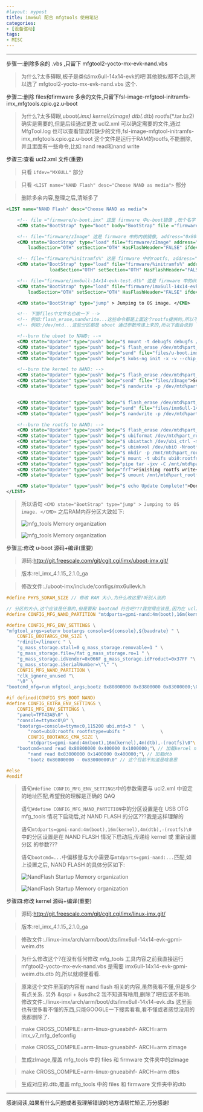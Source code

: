 ```yaml
---
#layout: mypost
title: imx6ul 配合 mfgtools 使用笔记
categories:
- [设备驱动]
tags:
- MISC
---
```


---
步骤一:删除多余的 .vbs ,只留下 mfgtool2-yocto-mx-evk-nand.vbs
> 为什么?太多碍眼,板子是类似imx6ull-14x14-evk的吧!其他貌似都不合适,所以选了 mfgtool2-yocto-mx-evk-nand.vbs 这个.

步骤二:删除 files和firmware 多余的文件,只留下fsl-image-mfgtool-initramfs-imx_mfgtools.cpio.gz.u-boot
> 为什么?太多碍眼,uboot(*.imx) kernel(zImage) dtb(*.dtb) rootfs(*.tar.bz2)确实是需要的,但是后续通过更改 ucl2.xml 可以确定需要的文件,通过 MfgTool.log 也可以查看错误和缺少的文件,fsl-image-mfgtool-initramfs-imx_mfgtools.cpio.gz.u-boot 这个文件是运行于RAM的rootfs,不能删除,并且里面有一些命令,比如:nand read和nand write

步骤三:查看 ucl2.xml 文件(重要)
> 只看 `ifdev="MX6ULL"` 部分

> 只看 ``<LIST name="NAND Flash" desc="Choose NAND as media">`` 部分

> 删除多余内容,整理之后,清晰多了

```xml
<LIST name="NAND Flash" desc="Choose NAND as media">

    <!-- file ="firmware/u-boot.imx" 这是 firmware 中u-boot镜像 ,改个名字 u-boot.imx,方便直接替换u-boot不要再次改名了 -->
	<CMD state="BootStrap" type="boot" body="BootStrap" file ="firmware/u-boot.imx" ifdev="MX6ULL">Loading U-boot</CMD>

    <!-- file="firmware/zImage" 这是 firmware 中的内核镜像, address="0x80800000" 中这个 "0x80800000" 是位于RAM中的地址 -->
	<CMD state="BootStrap" type="load" file="firmware/zImage" address="0x80800000"
		loadSection="OTH" setSection="OTH" HasFlashHeader="FALSE" ifdev="MX6SL MX6SX MX7D MX6UL MX6ULL">Loading Kernel.</CMD>

    <!-- file="firmware/%initramfs%" 这是 firmware 中的rootfs, address="0x83800000" 中这个 "0x83800000" 是位于RAM中的地址 -->
	<CMD state="BootStrap" type="load" file="firmware/%initramfs%" address="0x83800000"
				loadSection="OTH" setSection="OTH" HasFlashHeader="FALSE" ifdev="MX6SL MX6SX MX7D MX6UL MX6ULL">Loading Initramfs.</CMD>

    <!-- file="firmware/imx6ull-14x14-evk-test.dtb" 这是 firmware 中的dtb, 改个名字 imx6ull-14x14-evk-test.dtb, address="0x83000000" 中这个 "0x83000000" 是位于RAM中的地址 -->
	<CMD state="BootStrap" type="load" file="firmware/imx6ull-14x14-evk-test.dtb" address="0x83000000"
		loadSection="OTH" setSection="OTH" HasFlashHeader="FALSE" ifdev="MX6ULL">Loading device tree.</CMD>

	<CMD state="BootStrap" type="jump" > Jumping to OS image. </CMD>

	<!-- 下面files中文件名也改一下 -->
	<!-- 例如:flash_erase,nandwrite...这些命令都是上面这个rootfs提供的,所以不能删除原始的rootfs(即:fsl-image-mfgtool-initramfs-imx_mfgtools.cpio.gz.u-boot) -->
	<!-- 例如:/dev/mtd...这些分区都是 uboot 通过参数传递上来的,所以下面会说到 `bootcmd_mfg` 这个参数传递的分区信息要与 `mtdparts` 匹配,至少我是这样理解的 -->

	<!--burn the uboot to NAND: -->
	<CMD state="Updater" type="push" body="$ mount -t debugfs debugfs /sys/kernel/debug">Mounting debugfs</CMD>
	<CMD state="Updater" type="push" body="$ flash_erase /dev/mtd%part_uboot% 0 0">Erasing Boot partition</CMD>
	<CMD state="Updater" type="push" body="send" file="files/u-boot.imx" ifdev="MX6ULL">Sending u-boot.bin</CMD>
	<CMD state="Updater" type="push" body="$ kobs-ng init -x -v --chip_0_device_path=/dev/mtd%part_uboot% $FILE">Flashing Bootloader</CMD>

	<!--burn the kernel to NAND: -->
	<CMD state="Updater" type="push" body="$ flash_erase /dev/mtd%part_kernel% 0 0">Erasing Kernel partition</CMD>
	<CMD state="Updater" type="push" body="send" file="files/zImage">Sending kernel zImage</CMD>
	<CMD state="Updater" type="push" body="$ nandwrite -p /dev/mtd%part_kernel% -p $FILE">Flashing Kernel</CMD>


	<CMD state="Updater" type="push" body="$ flash_erase /dev/mtd%part_dtb% 0 0">Erasing dtb partition</CMD>
	<CMD state="Updater" type="push" body="send" file="files/imx6ull-14x14-evk-test.dtb" ifdev="MX6ULL">Sending Device Tree file</CMD>
	<CMD state="Updater" type="push" body="$ nandwrite -p /dev/mtd%part_dtb% -p $FILE">Flashing dtb</CMD>

	<!--burn the rootfs to NAND: -->
	<CMD state="Updater" type="push" body="$ flash_erase /dev/mtd%part_rootfs% 0 0">Erasing rootfs partition</CMD>
	<CMD state="Updater" type="push" body="$ ubiformat /dev/mtd%part_rootfs%"/>
	<CMD state="Updater" type="push" body="$ ubiattach /dev/ubi_ctrl -m %part_rootfs%">Attaching UBI partition</CMD>
	<CMD state="Updater" type="push" body="$ ubimkvol /dev/ubi0 -Nrootfs -m"/>
	<CMD state="Updater" type="push" body="$ mkdir -p /mnt/mtd%part_rootfs%"/>
	<CMD state="Updater" type="push" body="$ mount -t ubifs ubi0:rootfs /mnt/mtd%part_rootfs%"/>
	<CMD state="Updater" type="push" body="pipe tar -jxv -C /mnt/mtd%part_rootfs%" file="files/rootfs.tar.bz2" ifdev="MX6UL MX7D MX6ULL">Sending and writting rootfs</CMD>
	<CMD state="Updater" type="push" body="frf">Finishing rootfs write</CMD>
	<CMD state="Updater" type="push" body="$ umount /mnt/mtd%part_rootfs%">Unmounting rootfs partition</CMD>

	<CMD state="Updater" type="push" body="$ echo Update Complete!">Done</CMD>
</LIST>
```
> 所以语句 `<CMD state="BootStrap" type="jump" > Jumping to OS image. </CMD>` 之后RAM内存分区大致如下:
>
> ![mfg_tools Memory organization](../posts/2019/10/09/MX6ULL-Nand-Flash-MFGTools2.png)
>
> ![mfg_tools Memory organization](MX6ULL-Nand-Flash-MFGTools2.png)

步骤三:修改 u-boot 源码+编译(重要)
> 源码:http://git.freescale.com/git/cgit.cgi/imx/uboot-imx.git/

> 版本:rel_imx_4.1.15_2.1.0_ga

> 修改文件:./uboot-imx/include/configs/mx6ullevk.h

```c
#define PHYS_SDRAM_SIZE // 修改 RAM 大小,为什么改这里?听别人说的

// 分区的大小,这个应该是任意的,但是要和 bootcmd 符合吧???我觉得应该是,因为在 ucl2.xml 中要擦除和写入 files 中的内容
#define CONFIG_MFG_NAND_PARTITION "mtdparts=gpmi-nand:4m(boot),16m(kernel),4m(dtb),-(rootfs) "

#define CONFIG_MFG_ENV_SETTINGS \
"mfgtool_args=setenv bootargs console=${console},${baudrate} " \
    CONFIG_BOOTARGS_CMA_SIZE \
	"rdinit=/linuxrc " \
	"g_mass_storage.stall=0 g_mass_storage.removable=1 " \
	"g_mass_storage.file=/fat g_mass_storage.ro=1 " \
	"g_mass_storage.idVendor=0x066F g_mass_storage.idProduct=0x37FF "\
	"g_mass_storage.iSerialNumber=\"\" "\
	CONFIG_MFG_NAND_PARTITION \
	"clk_ignore_unused "\
	"\0" \
"bootcmd_mfg=run mfgtool_args;bootz 0x80800000 0x83800000 0x83000000;\0" \

#if defined(CONFIG_SYS_BOOT_NAND)
#define CONFIG_EXTRA_ENV_SETTINGS \
    CONFIG_MFG_ENV_SETTINGS \
    "panel=TFT43AB\0" \
    "console=ttymxc0\0" \
    "bootargs=console=ttymxc0,115200 ubi.mtd=3 "  \
        "root=ubi0:rootfs rootfstype=ubifs "		     \
        CONFIG_BOOTARGS_CMA_SIZE \
        "mtdparts=gpmi-nand:4m(boot),16m(kernel),4m(dtb),-(rootfs)\0"\    // 类似 CONFIG_MFG_NAND_PARTITION
    "bootcmd=nand read 0x80800000 0x400000 0x1000000;"\ // 加载kernel nand read 目标地址(RAM地址) 源地址(nandflash偏移地址) 大小
        "nand read 0x83000000 0x1400000 0x400000;"\ // 加载dtb
        "bootz 0x80800000 - 0x83000000\0" // 这个目前不知道是啥意思

#else
#endif
```

> 语句`#define CONFIG_MFG_ENV_SETTINGS`中的参数需要与 ucl2.xml 中设定的地址匹配,希望我的理解是正确的 QAQ
>
> 语句`#define CONFIG_MFG_NAND_PARTITION`中的分区设置是在 USB OTG mfg_tools 情况下启动后,对 NAND FLASH 的分区???我是这样理解的
>
> 语句`mtdparts=gpmi-nand:4m(boot),16m(kernel),4m(dtb),-(rootfs)\0`中的分区设置是在 NAND FLASH 情况下启动后,传递给 kernel 或 重新设置分区 的参数???
>
> 语句`bootcmd=...`中偏移量与大小需要与`mtdparts=gpmi-nand:...`匹配,如上设置之后, NAND FLASH 的具体分区如下:
>
> ![NandFlash Startup Memory organization](../posts/2019/10/09/MX6ULL-Nand-Flash-Startup.png)
>
> ![NandFlash Startup Memory organization](MX6ULL-Nand-Flash-Startup.png)

步骤四:修改 kernel 源码+编译(重要)
> 源码:http://git.freescale.com/git/cgit.cgi/imx/linux-imx.git/

> 版本:rel_imx_4.1.15_2.1.0_ga

> 修改文件:./linux-imx/arch/arm/boot/dts/imx6ull-14x14-evk-gpmi-weim.dts

> 为什么修改这个?在没有任何修改 mfg_tools 工具内容之前我直接运行 mfgtool2-yocto-mx-evk-nand.vbs 是需要 imx6ull-14x14-evk-gpmi-weim.dts.dtb 的,所以就顺便看看.

> 原来这个文件里面的内容有 nand flash 相关的内容,虽然我看不懂,但是多少有点关系.
> 另外 &qspi + &usdhc2 我不知道有啥用,删除了吧!应该不影响.
> 修改文件:./linux-imx/arch/arm/boot/dts/imx6ull-14x14-evk.dts
> 这里面也有很多看不懂的东西,只能GOOGLE一下搜索看看,看不懂或者感觉没用的我都删除了.

> make CROSS_COMPILE=arm-linux-gnueabihf- ARCH=arm imx_v7_mfg_defconfig

> make CROSS_COMPILE=arm-linux-gnueabihf- ARCH=arm zImage

> 生成zImage,覆盖 mfg_tools 中的 files 和 firmware 文件夹中的zImage

> make CROSS_COMPILE=arm-linux-gnueabihf- ARCH=arm dtbs

> 生成对应的.dtb,覆盖 mfg_tools 中的 files 和 firmware 文件夹中的dtb

---

感谢阅读,如果有什么问题或者我理解错误的地方请帮忙矫正,万分感谢!
